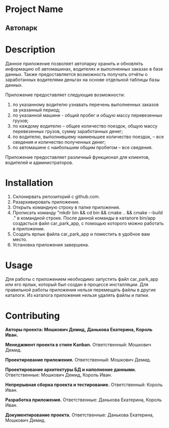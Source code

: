 # Project Name
## **Автопарк**
# Description
Данное приложение позволяет автопарку хранить и обновлять информацию об автомашинах, водителях и выполненных заказах в базе данных. Также предоставляется возможность получать отчёты о заработанных водителями деньгах на основе отдельной таблицы базы данных.

Приложение предоставляет следующие возможности:
1. по указанному водителю узнавать перечень выполненных заказов за указанный период;
2. по указанной машине - общий пробег и общую массу перевезенных грузов;
3. по каждому водителю – общее количество поездок, общую массу перевезенных грузов, сумму заработанных денег;
4. по водителю, выполнившему наименьшее количество поездок, – все сведения и количество полученных денег;
5. по автомашине с наибольшим общим пробегом – все сведения.

Приложение предоставляет различный функционал для клиентов, водителей и администраторов.

# Installation
1. Склонирвать репозиторий с github.com.
2. Разархивировать приложение.
3. Открыть командную строку в папке приложения.
4. Прописать команду "mkdir bin && cd bin && cmake .. && cmake --build ." в командной строке. После данной команды в каталоге bin/app создасться файл car_park_app, с помощью которого можно работать в приложении.
5. Создать ярлык файла car_park_app и поместить в удобное вам место.
6. Установка приложения завершена.

# Usage
Для работы с приложением необходимо запустить файл car_park_app или его ярлык, который был создан в процессе инсталляции.
Для правильной работы приложения нельзя перемещать файлы в другие каталоги. 
Из каталога приложения нельзя удалять файлы и папки.

# Contributing
**Авторы проекта: Мошкович Демид, Данькова Екатерина, Король Иван.**

**Менеджмент проекта в стиле Kanban.** Ответственный: Мошкович Демид.

**Проектирование приложения.** Ответственный: Мошкович Демид.

**Проектирование архитектуры БД и наполнение данными.** Ответственные: Мошкович Демид, Король Иван.

**Непрерывная сборка проекта и тестирование.** Ответственный: Король Иван.

**Разработка приложения.** Ответственные: Данькова Екатерина, Король Иван.

**Документирование проекта.** Ответственные: Данькова Екатерина, Мошкович Демид.
